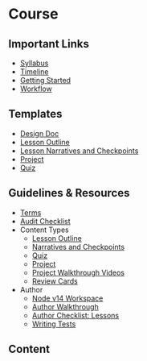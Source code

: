 # Course

## Important Links

- [Syllabus]()
- [Timeline]()
- [Getting Started](docs/getting-started.md)
- [Workflow](docs/workflow.md)

## Templates

- [Design Doc](docs/design-doc.md)
- [Lesson Outline](https://github.com/Codecademy-Curriculum/templates/blob/main/lesson-outline.md)
- [Lesson Narratives and Checkpoints](https://github.com/Codecademy-Curriculum/templates/blob/main/narrative-and-checkpoints.md)
- [Project](https://github.com/Codecademy-Curriculum/templates/blob/main/project-instructions.md)
- [Quiz](https://github.com/Codecademy-Curriculum/templates/blob/main/quiz.md)

## Guidelines & Resources

- [Terms](docs/terms.md)
- [Audit Checklist](docs/audit-checklist.md)
- Content Types
  - [Lesson Outline](docs/outline-guidelines.md)
  - [Narratives and Checkpoints](docs/narratives-and-checkpoints-guidelines.md)
  - [Quiz](docs/quiz.md)
  - [Project](docs/project.md)
  - [Project Walkthrough Videos](docs/project-walkthrough.md)
  - [Review Cards](docs/review-cards.md)
- Author
  - [Node v14 Workspace](docs/workspace.md)
  - [Author Walkthrough](docs/author-walkthrough.md)
  - [Author Checklist: Lessons](docs/author-checklist.md)
  - [Writing Tests](docs/test.md)

## Content
